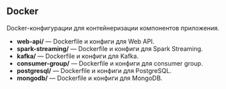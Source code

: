 ## Docker

Docker-конфигурации для контейнеризации компонентов приложения.

- **web-api/** — Dockerfile и конфиги для Web API.
- **spark-streaming/** — Dockerfile и конфиги для Spark Streaming.
- **kafka/** — Dockerfile и конфиги для Kafka.
- **consumer-group/** — Dockerfile и конфиги для consumer group.
- **postgresql/** — Dockerfile и конфиги для PostgreSQL.
- **mongodb/** — Dockerfile и конфиги для MongoDB.

